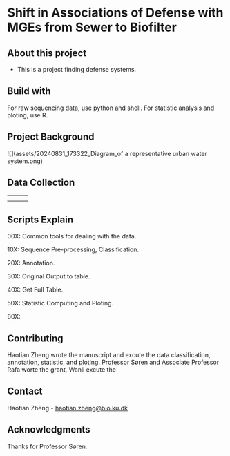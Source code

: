 # Shift in Associations of Defense with MGEs from Sewer to Biofilter

## About this project

- This is a project finding defense systems.

## Build with

For raw sequencing data, use python and shell. For statistic analysis and ploting, use R.

## Project Background

![](assets/20240831_173322_Diagram_of a representative urban water system.png)

## Data Collection


|   |   |   |
| --- | --- | --- |
|   |   |   |
|   |   |   |

## Scripts Explain

00X: Common tools for dealing with the data.

10X: Sequence Pre-processing, Classification.

20X: Annotation.

30X: Original Output to table.

40X: Get Full Table.

50X: Statistic Computing and Ploting.

60X:

## Contributing

Haotian Zheng wrote the manuscript and excute the data classification, annotation, statistic, and ploting. Professor Søren and Associate Professor Rafa worte the grant, Wanli excute the

## Contact

Haotian Zheng - haotian.zheng@bio.ku.dk

## Acknowledgments

Thanks for Professor Søren.
